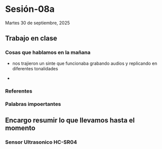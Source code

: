 # Sesión-08a

Martes 30 de septiembre, 2025

## Trabajo en clase

### Cosas que hablamos en la mañana

- nos trajieron un sinte que funcionaba grabando audios y replicando en diferentes tonalidades

- 

### Referentes

### Palabras impoertantes

## Encargo resumir lo que llevamos hasta el momento

### Sensor Ultrasonico HC-SR04
